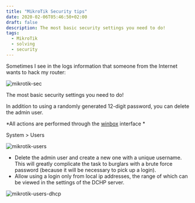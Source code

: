 ```yaml
---
title: "MikroTik Security tips"
date: 2020-02-06T05:46:50+02:00
draft: false
description: The most basic security settings you need to do!
tags:
  - MikroTik
  - solving
  - security
---
```


Sometimes I see in the logs information that someone from the Internet wants to hack my router:

![mikrotik-sec](/mikrotik-sec.png)



The most basic security settings you need to do!

In addition to using a randomly generated 12-digit password, you can delete the admin user.

*All actions are performed through the [winbox](https://mikrotik.com/download) interface *

System > Users

![mikrotik-users](/mikrotik-users.png)



- Delete the admin user and create a new one with a unique username. This will greatly complicate the task to burglars with a brute force password (because it will be necessary to pick up a login).
- Allow using a login only from local ip addresses, the range of which can be viewed in the settings of the DCHP server.

![mikrotik-users-dhcp](/mikrotik-users-dhcp.png)
